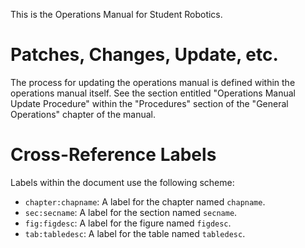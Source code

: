 This is the Operations Manual for Student Robotics.

# Patches, Changes, Update, etc.

The process for updating the operations manual is defined within the
operations manual itself.  See the section entitled "Operations Manual
Update Procedure" within the "Procedures" section of the "General
Operations" chapter of the manual.

# Cross-Reference Labels

Labels within the document use the following scheme:

* `chapter:chapname`: A label for the chapter named `chapname`.
* `sec:secname`: A label for the section named `secname`.
* `fig:figdesc`: A label for the figure named `figdesc`.
* `tab:tabledesc`: A label for the table named `tabledesc`.
